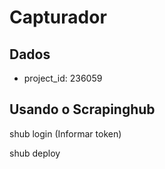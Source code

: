 # Capturador


## Dados

* project_id: 236059


## Usando o Scrapinghub

shub login (Informar token)

shub deploy <projectid>

